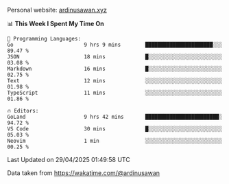 Personal website: [ardinusawan.xyz](https://ardinusawan.xyz)

<!--START_SECTION:waka-->
📊 **This Week I Spent My Time On** 

```text
💬 Programming Languages: 
Go                       9 hrs 9 mins        ██████████████████████░░░   89.47 % 
JSON                     18 mins             █░░░░░░░░░░░░░░░░░░░░░░░░   03.08 % 
Markdown                 16 mins             █░░░░░░░░░░░░░░░░░░░░░░░░   02.75 % 
Text                     12 mins             ░░░░░░░░░░░░░░░░░░░░░░░░░   01.98 % 
TypeScript               11 mins             ░░░░░░░░░░░░░░░░░░░░░░░░░   01.86 % 

🔥 Editors: 
GoLand                   9 hrs 42 mins       ████████████████████████░   94.72 % 
VS Code                  30 mins             █░░░░░░░░░░░░░░░░░░░░░░░░   05.03 % 
Neovim                   1 min               ░░░░░░░░░░░░░░░░░░░░░░░░░   00.25 % 
```


 Last Updated on 29/04/2025 01:49:58 UTC
<!--END_SECTION:waka-->
Data taken from https://wakatime.com/@ardinusawan
